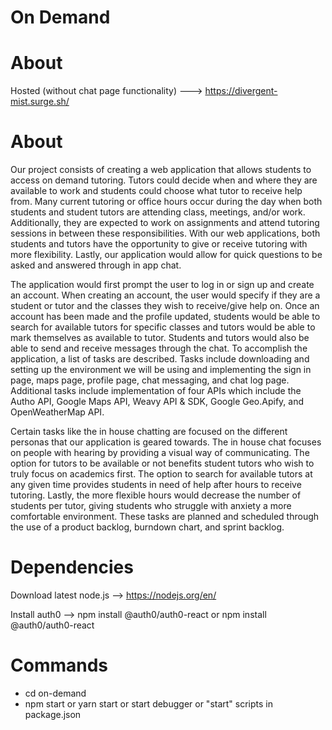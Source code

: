 # On Demand
# About
Hosted (without chat page functionality) ---> https://divergent-mist.surge.sh/
# About
Our project consists of creating a web application that allows students to access on demand tutoring. Tutors could decide when and where they are available to work and students could choose what tutor to receive help from. Many current tutoring or office hours occur during the day when both students and student tutors are attending class, meetings, and/or work. Additionally, they are expected to work on assignments and attend tutoring sessions in between these responsibilities. With our web applications, both students and tutors have the opportunity to give or receive tutoring with more flexibility. Lastly, our application would allow for quick questions to be asked and answered through in app chat.

The application would first prompt the user to log in or sign up and create an account. When creating an account, the user would specify if they are a student or tutor and the classes they wish to receive/give help on. Once an account has been made and the profile updated, students would be able to search for available tutors for specific classes and tutors would be able to mark themselves as available to tutor. Students and tutors would also be able to send and receive messages through the chat. To accomplish the application, a list of tasks are described. Tasks include downloading and setting up the environment we will be using and implementing the sign in page, maps page, profile page, chat messaging, and chat log page. Additional tasks include implementation of four APIs which include the Autho API, Google Maps API, Weavy API & SDK, Google Geo.Apify, and OpenWeatherMap API.

Certain tasks like the in house chatting are focused on the different personas that our application is geared towards. The in house chat focuses on people with hearing by providing a visual way of communicating. The option for tutors to be available or not benefits student tutors who wish to truly focus on academics first. The option to search for available tutors at any given time provides students in need of help after hours to receive tutoring. Lastly, the more flexible hours would decrease the number of students per tutor, giving students who struggle with anxiety a more comfortable environment. These tasks are planned and scheduled through the use of a product backlog, burndown chart, and sprint backlog.

# Dependencies

Download latest node.js --> https://nodejs.org/en/

Install auth0 --> npm install @auth0/auth0-react  or npm install @auth0/auth0-react

# Commands
- cd on-demand
- npm start or yarn start or start debugger or "start" scripts in package.json
